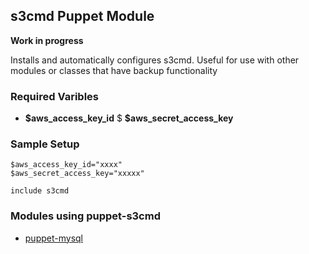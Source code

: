 ## s3cmd Puppet Module

__Work in progress__

Installs and automatically configures s3cmd. Useful for use with other modules or classes that have backup functionality

### Required Varibles

* **$aws_access_key_id**
$ **$aws_secret_access_key**

### Sample Setup

    $aws_access_key_id="xxxx"
    $aws_secret_access_key="xxxxx"
    
    include s3cmd
    
### Modules using puppet-s3cmd

* [puppet-mysql](https://github.com/mattmcmanus/puppet-mysql)